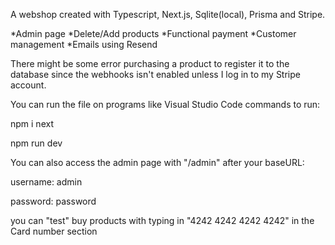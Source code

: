 A webshop created with Typescript, Next.js, Sqlite(local), Prisma and Stripe.

*Admin page
*Delete/Add products
*Functional payment
*Customer management
*Emails using Resend

There might be some error purchasing a product to register it to the database since the webhooks isn't enabled unless I log in to my Stripe account.

You can run the file on programs like Visual Studio Code
commands to run: 

npm i next

npm run dev

You can also access the admin page with "/admin" after your baseURL: 

username: admin

password: password

you can "test" buy products with typing in "4242 4242 4242 4242" in the Card number section
